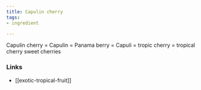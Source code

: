 ```yaml
---
title: Capulin cherry
tags:
- ingredient

---
```

Capulin cherry = Capulin = Panama berry = Capuli = tropic cherry = tropical cherry sweet cherries

### Links

* [[exotic-tropical-fruit]]
